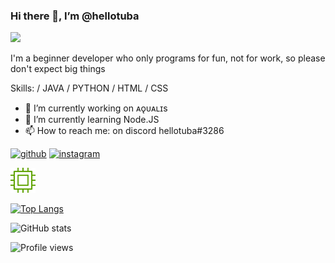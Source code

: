 ### Hi there 👋,  I’m @hellotuba
![](https://i.pinimg.com/originals/03/15/f3/0315f352d3132a6852de333cd4bbf4f7.png)

I'm a beginner developer who only programs for fun, not for work, so please don't expect big things

Skills: / JAVA / PYTHON / HTML / CSS

- 🔭 I’m currently working on ᴀǫᴜᴀʟɪs 
- 🌱 I’m currently learning Node.JS 
- 📫 How to reach me: on discord hellotuba#3286 


[<img src='https://cdn.jsdelivr.net/npm/simple-icons@3.0.1/icons/github.svg' alt='github' height='40'>](https://github.com/hellotuba)  [<img src='https://cdn.jsdelivr.net/npm/simple-icons@3.0.1/icons/instagram.svg' alt='instagram' height='40'>](https://www.instagram.com/bot.hellotuba.exe/)  

<a href='https://docs.github.com/en/developers'><img src='https://raw.githubusercontent.com/acervenky/animated-github-badges/master/assets/devbadge.gif' width='40' height='40'></a> 

[![Top Langs](https://github-readme-stats.vercel.app/api/top-langs/?username=hellotuba)](https://github.com/anuraghazra/github-readme-stats)

![GitHub stats](https://github-readme-stats.vercel.app/api?username=hellotuba&show_icons=true)  

![Profile views](https://gpvc.arturio.dev/hellotuba)  
